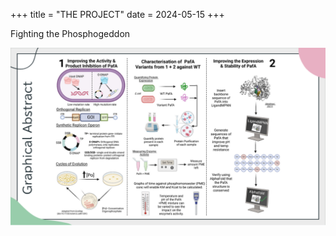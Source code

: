 +++
title = "THE PROJECT"
date = 2024-05-15
+++

Fighting the Phosphogeddon

![pls work](../content/images/graphical_abstract.png)

